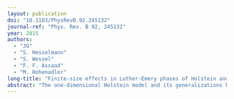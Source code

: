 ```yaml
---
layout: publication
doi: "10.1103/PhysRevB.92.245132"
journal-ref: "Phys. Rev. B 92, 245132"
year: 2015
authors:
  - "JG"
  - "S. Hesselmann"
  - "S. Wessel"
  - "F. F. Assaad"
  - "M. Hohenadler"
long-title: "Finite-size effects in Luther-Emery phases of Holstein and Hubbard models"
abstract: "The one-dimensional Holstein model and its generalizations have been studied extensively to understand the effects of electron-phonon interaction. The half-filled case is of particular interest, as it describes a transition from a metallic phase with a spin gap due to attractive backscattering to a Peierls insulator with charge-density-wave (CDW) order. Our quantum Monte Carlo results support the existence of a metallic phase with dominant power-law charge correlations, as described by the Luther-Emery fixed point. We demonstrate that for Holstein and also for purely fermionic models the spin gap significantly complicates finite-size numerical studies, and explains inconsistent previous results for Luttinger parameters and phase boundaries. On the other hand, no such complications arise in spinless models. The correct low-energy theory of the spinful Holstein model is argued to be that of singlet bipolarons with a repulsive, mutual interaction. This picture naturally explains the existence of a metallic phase, but also implies that gapless Luttinger liquid theory is not applicable."
---
```

